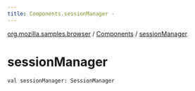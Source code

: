 ```yaml
---
title: Components.sessionManager - 
---
```


[org.mozilla.samples.browser](../index.html) / [Components](index.html) / [sessionManager](./session-manager.html)

# sessionManager

`val sessionManager: SessionManager`
